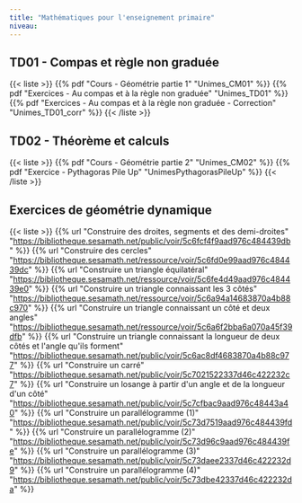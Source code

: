 ```yaml
---
title: "Mathématiques pour l'enseignement primaire"
niveau: 
---
```




<h2 class="ui horizontal divider header">TD01 - Compas et règle non graduée</h2>

{{< liste >}}
	{{% pdf "Cours - Géométrie partie 1" "Unimes_CM01" %}}
	{{% pdf "Exercices - Au compas et à la règle non graduée" "Unimes_TD01" %}}
	{{% pdf "Exercices - Au compas et à la règle non graduée - Correction" "Unimes_TD01_corr" %}}
{{< /liste >}}

<h2 class="ui horizontal divider header">TD02 - Théorème et calculs</h2>

{{< liste >}}
	{{% pdf "Cours - Géométrie partie 2" "Unimes_CM02" %}}
	{{% pdf "Exercice - Pythagoras Pile Up" "UnimesPythagorasPileUp" %}}
{{< /liste >}}

<h2 class="ui horizontal divider header">Exercices de géométrie dynamique </h2>

{{< liste >}}
	{{% url "Construire des droites, segments et des demi-droites" "https://bibliotheque.sesamath.net/public/voir/5c6fcf4f9aad976c484439db" %}}
	{{% url "Construire des cercles" "https://bibliotheque.sesamath.net/ressource/voir/5c6fd0e99aad976c484439dc" %}}
	{{% url "Construire un triangle équilatéral" "https://bibliotheque.sesamath.net/ressource/voir/5c6fe4d49aad976c484439e0" %}}
	{{% url "Construire un triangle connaissant les 3 côtés" "https://bibliotheque.sesamath.net/ressource/voir/5c6a94a14683870a4b88c970" %}}
	{{% url "Construire un triangle connaissant un côté et deux angles" "https://bibliotheque.sesamath.net/ressource/voir/5c6a6f2bba6a070a45f39dfb" %}}
	{{% url "Construire un triangle connaissant la longueur de deux côtés et l'angle qu'ils forment" "https://bibliotheque.sesamath.net/public/voir/5c6ac8df4683870a4b88c977" %}}
	{{% url "Construire un carré" "https://bibliotheque.sesamath.net/public/voir/5c7021522337d46c422232c7" %}}
	{{% url "Construire un losange à partir d'un angle et de la longueur d'un côté" "https://bibliotheque.sesamath.net/public/voir/5c7cfbac9aad976c48443a40" %}}
	{{% url "Construire un parallélogramme (1)" "https://bibliotheque.sesamath.net/public/voir/5c73d7519aad976c484439fd" %}}
	{{% url "Construire un parallélogramme (2)" "https://bibliotheque.sesamath.net/public/voir/5c73d96c9aad976c484439fe" %}}
	{{% url "Construire un parallélogramme (3)" "https://bibliotheque.sesamath.net/public/voir/5c73daee2337d46c422232d9" %}}
	{{% url "Construire un parallélogramme (4)" "https://bibliotheque.sesamath.net/public/voir/5c73dbe42337d46c422232da" %}}


